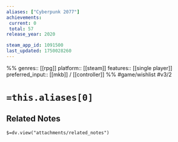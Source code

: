 ```yaml
---
aliases: ["Cyberpunk 2077"]
achievements:
 current: 0
 total: 57
release_year: 2020

steam_app_id: 1091500
last_updated: 1750028260
---
```

%%
genres:: [[rpg]]
platform:: [[steam]]
features:: [[single player]]
preferred_input:: [[mkb]] / [[controller]]
%%
#game/wishlist
#v3/2

# `=this.aliases[0]`
## Related Notes
`$=dv.view("attachments/related_notes")`